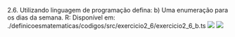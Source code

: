 2.6. Utilizando linguagem de programação defina:
b) Uma enumeração para os dias da semana.
R: Disponível em:
./definicoesmatematicas/codigos/src/exercicio2_6/exercicio2_6_b.ts
<img src=./img/semana/>
<img src=./img/retsemana/>
